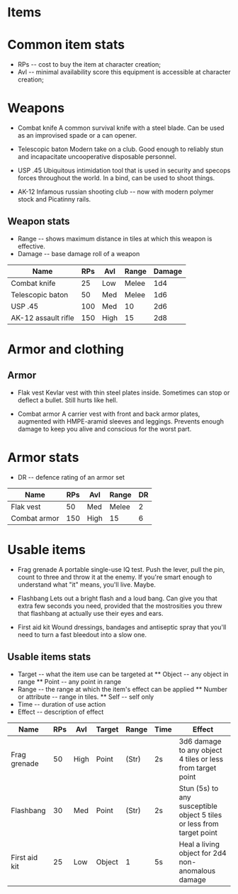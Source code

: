 Items
=====

# Common item stats
* RPs -- cost to buy the item at character creation;
* Avl -- minimal availability score this equipment is accessible at character creation;

# Weapons
* Combat knife
A common survival knife with a steel blade. Can be used as an improvised spade or a can opener.

* Telescopic baton
Modern take on a club. Good enough to reliably stun and incapacitate uncooperative disposable personnel.

* USP .45
Ubiquitous intimidation tool that is used in security and specops forces throughout the world. In a bind, can be used to shoot things.

* AK-12
Infamous russian shooting club -- now with modern polymer stock and Picatinny rails.

## Weapon stats
* Range -- shows maximum distance in tiles at which this weapon is effective.
* Damage -- base damage roll of a weapon
 
Name                | RPs | Avl  | Range | Damage
------------------- | --- | ---- | ----- | ------
Combat knife        |  25 | Low  | Melee |   1d4
Telescopic baton    |  50 | Med  | Melee |   1d6
USP .45             | 100 | Med  |    10 |   2d6
AK-12 assault rifle | 150 | High |    15 |   2d8

# Armor and clothing
## Armor
* Flak vest
Kevlar vest with thin steel plates inside. Sometimes can stop or deflect a bullet. Still hurts like hell.

* Combat armor
A carrier vest with front and back armor plates, augmented with HMPE-aramid sleeves and leggings. Prevents enough damage to keep you alive and conscious for the worst part.
 
# Armor stats
* DR -- defence rating of an armor set

Name         | RPs | Avl  | Range | DR
------------ | --- | ---- | ----- | ---
Flak vest    |  50 | Med  | Melee |  2
Combat armor | 150 | High |    15 |  6

# Usable items

* Frag grenade
A portable single-use IQ test. Push the lever, pull the pin, count to three and throw it at the enemy. If you're smart enough to understand what "it" means, you'll live. Maybe.

* Flashbang
Lets out a bright flash and a loud bang. Can give you that extra few seconds you need, provided that the mostrosities you threw that flashbang at actually use their eyes and ears.

* First aid kit
Wound dressings, bandages and antiseptic spray that you'll need to turn a fast bleedout into a slow one.

## Usable items stats
* Target -- what the item use can be targeted at
** Object -- any object in range
** Point -- any point in range
* Range -- the range at which the item's effect can be applied
** Number or attribute -- range in tiles.
** Self -- self only
* Time -- duration of use action
* Effect -- description of effect

Name                | RPs | Avl  | Target | Range | Time | Effect
------------------- | --- | ---- | ------ | ----- | ---- | ---------------------------------------------------------------------
 Frag grenade       | 50  | High | Point  | (Str) |   2s | 3d6 damage to any object 4 tiles or less from target point
 Flashbang          | 30  | Med  | Point  | (Str) |   2s | Stun (5s) to any susceptible object 5 tiles or less from target point
 First aid kit      | 25  | Low  | Object |     1 |   5s | Heal a living object for 2d4 non-anomalous damage
